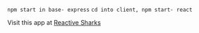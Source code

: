 ```npm start in base- express```
```cd into client, npm start- react```

Visit this app at [Reactive Sharks](http://www.reactive-sharks.herokuapp.com)
